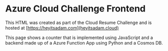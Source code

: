 # Azure Cloud Challenge Frontend

This HTML  was created as part of the Cloud Resume Challenge and is hosted at [https://heyitsadam.com](heyitsadam.cloud)

This page shows a counter that is implemented using JavaScript and a backend made up of a Azure Function App using Python and a Cosmos DB.